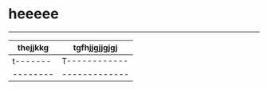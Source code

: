 # heeeee

---

| thejjkkg | tgfhjjgjjgjgj |
| -------- | ------------- |
| t------- | T------------ |
| -------- | ------------- |
